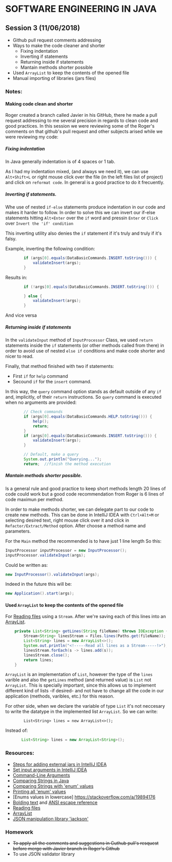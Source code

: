# SOFTWARE ENGINEERING IN JAVA

## Session 3 (11/06/2018)
- Github pull request comments addressing
- Ways to make the code cleaner and shorter
	- Fixing indentation
	- Inverting if statements
	- Returning inside if statements 
	- Mantain methods shorter possible	
- Used `ArrayList` to keep the contents of the opened file
- Manual importing of libraries (jars files)

### Notes:

#### Making code clean and shorter
Roger created a branch called Javier in his GitHub, there he made a pull request addressing to me several precision in regards to clean code and good practices. In this session we were reviewing some of the Roger's comments on that github's pull request and other subjects arised while we were reviewing my code:

##### Fixing indentation

In Java generally indentation is of 4 spaces or 1 tab. 

As I had my indentation mixed, (and always we need it), we can use `Alt+Shift+L` or right mouse click over the file (in the left files list of project) and click on `reformat code`. In general is a good practice to do it frecuently.

##### Inverting if statements.

Whe use of nested `if-else` statements produce indentation in our code and makes it harder to follow. In order to solve this we can invert our if-else statements hitting `Alt+Enter` over the `if` word and pressin `Enter` or `Click` over `Invert the 'if' condition`

This inverting utility also denies the `if` statement if it's truly and truly if it's falsy. 

Example, inverting the following condition:

```java
		if (args[0].equals(DataBasicCommands.INSERT.toString())) {
			validateInsert(args);
		}
```

Results in:
```java
		if (!args[0].equals(DataBasicCommands.INSERT.toString())) {

		} else {
			validateInsert(args);
		}
```
And vice versa

##### Returning inside if statements 

In the `validateInput` method of `InputProcessor` Class, we used `return` statements inside the `if` statements (or other methods called from there) in order to avoid use of nested `else if` conditions and make code shorter and nicer to read.

Finally, that method finished with two if statements:
- First `if` for `help` command 
- Secound `if` for the `insert` command. 

In this way, the `query` command option stands as default outside of any `if` and, implicitly, of their `return` instructions. So `query` command is executed when no arguments are provided:
```java
		// Check commands
        if (args[0].equals(DataBasicCommands.HELP.toString())) {  
            help();
            return;
        }
        if (args[0].equals(DataBasicCommands.INSERT.toString())) {
            validateInsert(args);
        }

        // Default, make a query
        System.out.println("Querying...");
        return;  //finish the method execution
```

##### Mantain methods shorter possible.

Is a general rule and good practice to keep short methods length 20 lines of code could work but a good code recommendation from Roger is 6 lines of code maximun per method.

In order to make methods shorter, we can delegate part to our code to create new methods. This can be done in IntelliJ IDEA with `Ctrl+Alt+M` or selecting desired text, right mouse click over it and click in `Refactor/Extract/Method` option. After choose a method name and parameters.

For the `Main` method the recommended is to have just 1 line length So this: 
```java
InputProcessor inputProcessor = new InputProcessor();
inputProcessor.validateInput(args);
```
Could be written as:
```java
new InputProcessor().validateInput(args);
```
Indeed in the future this will be:
```java
new Application().start(args);
```

#### Used `ArrayList` to keep the contents of the opened file

For [Reading files] using a `Stream`. After we're saving each of this lines into an [ArrayList].

```java
    private List<String> getLines(String fileName) throws IOException {
        Stream<String> linesStream = Files.lines(Paths.get(fileName));
        List<String> lines = new ArrayList<>();
        System.out.println("<!-----Read all lines as a Stream-----!>");
        linesStream.forEach(s -> lines.add(s));
        linesStream.close();
        return lines;
    }
```

`ArrayList` is an implementation of `List`, however the type of the `lines` varible and also the `getLines` method (and returned value) is `List` not `ArrayList`. This is specially important, since this allows us to implement different kind of lists -if desired- and not have to change all the code in our application (methods, varibles, etc.) for this reason.

For other side, when we declare the variable of type `List` it's not neccesary to write the datatype in the implemented list `ArrayList`. So we can write:
```jav
        List<String> lines = new ArrayList<>();
```
Instead of:
```java
       List<String> lines = new ArrayList<String>();
```

### Resources:
- [Steps for adding external jars in IntelliJ IDEA](https://stackoverflow.com/a/1051705)
- [Set input arguments in IntelliJ IDEA](https://stackoverflow.com/a/11159341)
- [Command-Line Arguments](https://docs.oracle.com/javase/tutorial/essential/environment/cmdLineArgs.html)
- [Comparing Strings in Java](https://stackoverflow.com/a/513839)
- [Comparing Strings with 'enum' values](https://stackoverflow.com/a/9858135)
- [Printing all 'enum' values](https://stackoverflow.com/a/14413618)
- [Enums values in lowercase] https://stackoverflow.com/a/19894176
- [Bolding text](https://stackoverflow.com/a/29109958) and [ANSI escape reference](http://ascii-table.com/ansi-escape-sequences.php)
- [Reading files]
- [ArrayList]
- [JSON manipulation library 'jackson'](http://repo1.maven.org/maven2/com/fasterxml/jackson/core/jackson-core/2.9.5/)

[Reading files]: https://examples.javacodegeeks.com/core-java/java-8-read-file-line-line-example/
[ArrayList]: https://docs.oracle.com/javase/8/docs/api/java/util/ArrayList.html

### Homework

- ~~To apply all the comments and suggestions in Guthub pull's resquest before merge with Javier branch in Roger's Github~~
- To use JSON validator library 